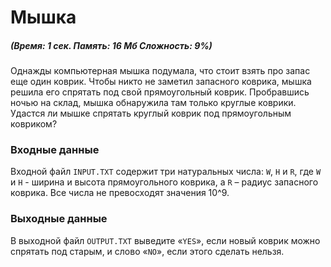 # Мышка
##### _(Время: 1 сек. Память: 16 Мб Сложность: 9%)_

Однажды компьютерная мышка подумала, что стоит взять про запас еще один коврик. Чтобы никто не заметил запасного коврика, мышка решила его спрятать под свой прямоугольный коврик. Пробравшись ночью на склад, мышка обнаружила там только круглые коврики. Удастся ли мышке спрятать круглый коврик под прямоугольным ковриком?

### Входные данные
Входной файл `INPUT.TXT` содержит три натуральных числа: `W`, `H` и `R`, где `W` и `H` - ширина и высота прямоугольного коврика, а `R` – радиус запасного коврика. Все числа не превосходят значения 10^9.

### Выходные данные
В выходной файл `OUTPUT.TXT` выведите «`YES`», если новый коврик можно спрятать под старым, и слово «`NO`», если этого сделать нельзя.